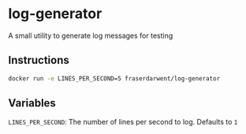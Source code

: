 # log-generator

A small utility to generate log messages for testing

## Instructions

```bash
docker run -e LINES_PER_SECOND=5 fraserdarwent/log-generator
```

## Variables

`LINES_PER_SECOND`: The number of lines per second to log. Defaults to `1`
